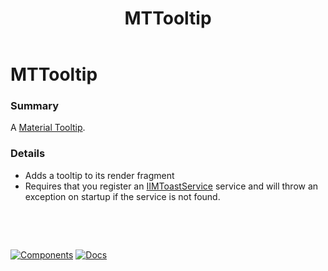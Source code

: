 ﻿---
uid: C.MTTooltip
title: MTTooltip
---
# MTTooltip

### Summary

A [Material Tooltip](https://github.com/material-components/material-components-web/tree/master/packages/mdc-tooltip#tooltip).

### Details

-  Adds a tooltip to its render fragment
-  Requires that you register an [IIMToastService](xref:S.IMTTooltipService) service and will throw an exception on startup if the service is not found.

&nbsp;

&nbsp;

[![Components](https://img.shields.io/static/v1?label=Components&message=Core&color=blue)](xref:A.CoreComponents)
[![Docs](https://img.shields.io/static/v1?label=API%20Documentation&message=MTTooltip&color=brightgreen)](xref:BlazorMdc.MTTooltip)